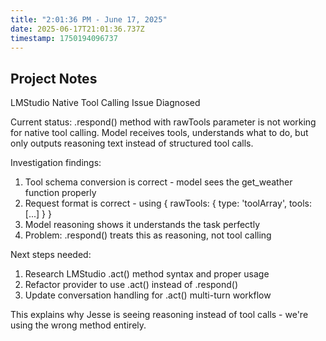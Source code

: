 ```yaml
---
title: "2:01:36 PM - June 17, 2025"
date: 2025-06-17T21:01:36.737Z
timestamp: 1750194096737
---
```


## Project Notes

LMStudio Native Tool Calling Issue Diagnosed

Current status: .respond() method with rawTools parameter is not working for native tool calling. Model receives tools, understands what to do, but only outputs reasoning text instead of structured tool calls.

Investigation findings:
1. Tool schema conversion is correct - model sees the get_weather function properly
2. Request format is correct - using { rawTools: { type: 'toolArray', tools: [...] } }
3. Model reasoning shows it understands the task perfectly
4. Problem: .respond() treats this as reasoning, not tool calling

Next steps needed:
1. Research LMStudio .act() method syntax and proper usage
2. Refactor provider to use .act() instead of .respond() 
3. Update conversation handling for .act() multi-turn workflow

This explains why Jesse is seeing reasoning instead of tool calls - we're using the wrong method entirely.
